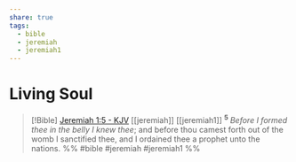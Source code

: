 ```yaml
---
share: true
tags:
  - bible
  - jeremiah
  - jeremiah1
---
```



# Living Soul

> [!Bible] [Jeremiah 1:5 - KJV](https://bible-api.com/jer+1:5?translation=kjv) [[jeremiah]] [[jeremiah1]]
>  <sup> **5** </sup>*Before I formed thee in the belly I knew thee*; and before thou camest forth out of the womb I sanctified thee, and I ordained thee a prophet unto the nations.
 %% #bible #jeremiah #jeremiah1 %%
